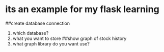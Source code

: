 # its an example for my flask learning
##create database connection
1. which database?
2. what you want to store
##show graph of stock history
1. what graph library do you want use?
